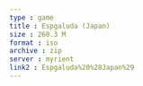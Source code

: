 ```yaml
---
type : game
title : Espgaluda (Japan)
size : 260.3 M
format : iso
archive : zip
server : myrient
link2 : Espgaluda%20%28Japan%29
---
```

